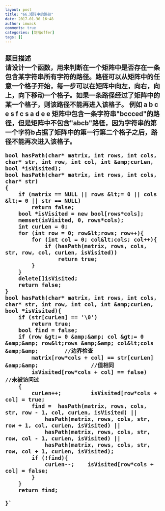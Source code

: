```yaml
---
layout: post
title: "66.矩阵中的路径"
date: 2017-01-30 16:48
author: imwack
comments: true
categories: [剑指offer]
tags: []
---
```

<h2 class="subject-item-title">题目描述


<div class="subject-describe">请设计一个函数，用来判断在一个矩阵中是否存在一条包含某字符串所有字符的路径。路径可以从矩阵中的任意一个格子开始，每一步可以在矩阵中向左，向右，向上，向下移动一个格子。如果一条路径经过了矩阵中的某一个格子，则该路径不能再进入该格子。 例如 a b c e s f c s a d e e 矩阵中包含一条字符串"bccced"的路径，但是矩阵中不包含"abcb"路径，因为字符串的第一个字符b占据了矩阵中的第一行第二个格子之后，路径不能再次进入该格子。</div>

	bool hasPath(char* matrix, int rows, int cols, char* str, int row, int col, int &amp;curLen, bool *isVisited);
    bool hasPath(char* matrix, int rows, int cols, char* str)
    {
        if (matrix == NULL || rows &lt;= 0 || cols &lt;= 0 || str == NULL)
            return false;
        bool *isVisited = new bool[rows*cols];
        memset(isVisited, 0, rows*cols);
        int curLen = 0;
        for (int row = 0; row&lt;rows; row++){
            for (int col = 0; col&lt;cols; col++){
                if (hasPath(matrix, rows, cols, str, row, col, curLen, isVisited))
                    return true;
            }
        }
        delete[]isVisited;
        return false;
    }
    bool hasPath(char* matrix, int rows, int cols, char* str, int row, int col, int &amp;curLen, bool *isVisited){
        if (str[curLen] == '\0')
            return true;
        bool find = false;
        if (row &gt;= 0 &amp;&amp; col &gt;= 0 &amp;&amp; row&lt;rows &amp;&amp; col&lt;cols &amp;&amp;        //边界检查
            matrix[row*cols + col] == str[curLen] &amp;&amp;                //值相同
            isVisited[row*cols + col] == false)                    //未被访问过
        {
            curLen++;         isVisited[row*cols + col] = true;
            find =  hasPath(matrix, rows, cols, str, row - 1, col, curLen, isVisited) ||
                hasPath(matrix, rows, cols, str, row + 1, col, curLen, isVisited) ||
                hasPath(matrix, rows, cols, str, row, col - 1, curLen, isVisited) ||
                hasPath(matrix, rows, cols, str, row, col + 1, curLen, isVisited);
            if (!find){
                curLen--;    isVisited[row*cols + col] = false;
            }
        }
        return find;
    
    }`

&nbsp;

</div>
